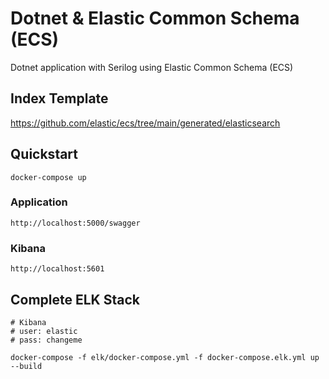 # Dotnet & Elastic Common Schema (ECS)
Dotnet application with Serilog using Elastic Common Schema (ECS)

## Index Template
https://github.com/elastic/ecs/tree/main/generated/elasticsearch

## Quickstart

```
docker-compose up
```

### Application
```
http://localhost:5000/swagger
```

### Kibana
```
http://localhost:5601
```

## Complete ELK Stack
```
# Kibana
# user: elastic
# pass: changeme

docker-compose -f elk/docker-compose.yml -f docker-compose.elk.yml up --build
```